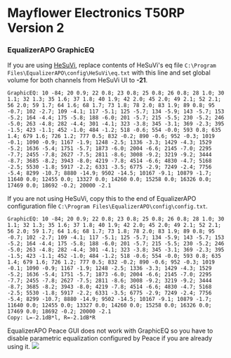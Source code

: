 # Mayflower Electronics T50RP Version 2
### EqualizerAPO GraphicEQ
If you are using [HeSuVi](https://sourceforge.net/projects/hesuvi/), replace contents of HeSuVi's eq file `C:\Program Files\EqualizerAPO\config\HeSuVi\eq.txt` with this line and set global volume for both channels from HeSuVi UI to **-21**.
```
GraphicEQ: 10 -84; 20 0.9; 22 0.8; 23 0.8; 25 0.8; 26 0.8; 28 1.0; 30 1.1; 32 1.3; 35 1.6; 37 1.8; 40 1.9; 42 2.0; 45 2.0; 49 2.1; 52 2.1; 56 2.0; 59 1.7; 64 1.6; 68 1.7; 73 1.8; 78 2.0; 83 1.9; 89 0.8; 95 -0.7; 102 -2.7; 109 -4.1; 117 -5.1; 125 -5.7; 134 -5.9; 143 -5.7; 153 -5.2; 164 -4.4; 175 -5.8; 188 -6.0; 201 -5.7; 215 -5.5; 230 -5.2; 246 -5.0; 263 -4.8; 282 -4.4; 301 -4.1; 323 -3.8; 345 -3.1; 369 -2.3; 395 -1.5; 423 -1.1; 452 -1.0; 484 -1.2; 518 -0.6; 554 -0.0; 593 0.8; 635 1.4; 679 1.6; 726 1.2; 777 0.5; 832 -0.2; 890 -0.6; 952 -0.3; 1019 -0.1; 1090 -0.9; 1167 -1.9; 1248 -2.5; 1336 -3.3; 1429 -4.3; 1529 -5.2; 1636 -5.4; 1751 -5.7; 1873 -6.0; 2004 -6.6; 2145 -7.0; 2295 -7.7; 2455 -7.8; 2627 -7.5; 2811 -8.6; 3008 -9.2; 3219 -9.2; 3444 -8.7; 3685 -8.2; 3943 -8.0; 4219 -7.8; 4514 -6.6; 4830 -4.7; 5168 -2.5; 5530 -1.8; 5917 -2.2; 6331 -3.5; 6775 -2.9; 7249 -2.4; 7756 -5.4; 8299 -10.7; 8880 -14.9; 9502 -14.5; 10167 -9.1; 10879 -1.7; 11640 0.0; 12455 0.0; 13327 0.0; 14260 0.0; 15258 0.0; 16326 0.0; 17469 0.0; 18692 -0.2; 20000 -2.1
```
If you are not using HeSuVi, copy this to the end of EqualizerAPO configuration file `C:\Program Files\EqualizerAPO\config\config.txt`.
```
GraphicEQ: 10 -84; 20 0.9; 22 0.8; 23 0.8; 25 0.8; 26 0.8; 28 1.0; 30 1.1; 32 1.3; 35 1.6; 37 1.8; 40 1.9; 42 2.0; 45 2.0; 49 2.1; 52 2.1; 56 2.0; 59 1.7; 64 1.6; 68 1.7; 73 1.8; 78 2.0; 83 1.9; 89 0.8; 95 -0.7; 102 -2.7; 109 -4.1; 117 -5.1; 125 -5.7; 134 -5.9; 143 -5.7; 153 -5.2; 164 -4.4; 175 -5.8; 188 -6.0; 201 -5.7; 215 -5.5; 230 -5.2; 246 -5.0; 263 -4.8; 282 -4.4; 301 -4.1; 323 -3.8; 345 -3.1; 369 -2.3; 395 -1.5; 423 -1.1; 452 -1.0; 484 -1.2; 518 -0.6; 554 -0.0; 593 0.8; 635 1.4; 679 1.6; 726 1.2; 777 0.5; 832 -0.2; 890 -0.6; 952 -0.3; 1019 -0.1; 1090 -0.9; 1167 -1.9; 1248 -2.5; 1336 -3.3; 1429 -4.3; 1529 -5.2; 1636 -5.4; 1751 -5.7; 1873 -6.0; 2004 -6.6; 2145 -7.0; 2295 -7.7; 2455 -7.8; 2627 -7.5; 2811 -8.6; 3008 -9.2; 3219 -9.2; 3444 -8.7; 3685 -8.2; 3943 -8.0; 4219 -7.8; 4514 -6.6; 4830 -4.7; 5168 -2.5; 5530 -1.8; 5917 -2.2; 6331 -3.5; 6775 -2.9; 7249 -2.4; 7756 -5.4; 8299 -10.7; 8880 -14.9; 9502 -14.5; 10167 -9.1; 10879 -1.7; 11640 0.0; 12455 0.0; 13327 0.0; 14260 0.0; 15258 0.0; 16326 0.0; 17469 0.0; 18692 -0.2; 20000 -2.1
Copy: L=-2.1dB*l, R=-2.1dB*R
```
EqualizerAPO Peace GUI does not work with GraphicEQ so you have to disable parametric equalization configured by Peace if you are already using it.
![](https://raw.githubusercontent.com/jaakkopasanen/AutoEq/master/results/SBAF-Serious/innerfidelity/onear/Mayflower%20Electronics%20T50RP%20Version%202/Mayflower%20Electronics%20T50RP%20Version%202.png)
